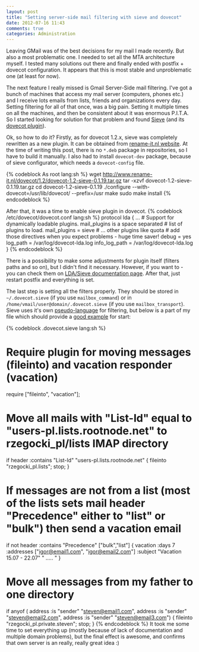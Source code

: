 ```yaml
---
layout: post
title: "Setting server-side mail filtering with sieve and dovecot"
date: 2012-07-16 11:43
comments: true
categories: Administration
---
```


Leaving GMail was of the best decisions for my mail I made recently. But also a
most problematic one. I needed to set all the MTA architecture myself. I tested
many solutions out there and finally ended with postfix + dovecot
configuration.  It appears that this is most stable and unproblematic one (at
least for now).

<!--more-->

The next feature I really missed is Gmail Server-Side mail filtering. I've got
a bunch of machines that access my mail server (computers, phones etc.) and I
receive lots emails from lists, friends and organizations every day. Setting
filtering for all of that once, was a big pain. Setting it multiple times on
all the machines, and then be consistent about it was enormous P.I.T.A. So I
started looking for solution for that problem and found
[Sieve](http://sieve.info/) (and its
[dovecot plugin](http://wiki.dovecot.org/LDA/Sieve)).

Ok, so how to do it? Firstly, as for dovecot 1.2.x, sieve was completely
rewritten as a new plugin. It can be obtained from
[rename-it.nl website](http://www.rename-it.nl/dovecot/1.2/). At the time of
writing this post, there is no `*.deb` package in repositories, so I have to
build it manually. I also had to install `dovecot-dev` package, because of
sieve configurator, which needs a `dovecot-config` file.

{% codeblock As root lang:sh %}
wget http://www.rename-it.nl/dovecot/1.2/dovecot-1.2-sieve-0.1.19.tar.gz
tar -xzvf dovecot-1.2-sieve-0.1.19.tar.gz
cd dovecot-1.2-sieve-0.1.19
./configure --with-dovecot=/usr/lib/dovecot/ --prefix=/usr
make
sudo make install
{% endcodeblock %}

After that, it was a time to enable sieve plugin in dovecot.
{% codeblock /etc/dovecot/dovecot.conf lang:sh %}
protocol lda {
    ...
    # Support for dynamically loadable plugins. mail_plugins is a space separated
    # list of plugins to load.
    mail_plugins = sieve # ... other plugins like quota
    # add those directives when you expect problems - huge time saver!
    debug = yes
    log_path = /var/log/dovecot-lda.log
    info_log_path = /var/log/dovecot-lda.log
}
{% endcodeblock %}

There is a possibility to make some adjustments for plugin itself (filters
paths and so on), but I didn't find it necessary. However, if you want to - you
can check them on
[LDA/Sieve documentation page](http://wiki.dovecot.org/LDA/Sieve/Dovecot).
After that, just restart postfix and everything is set.

The last step is setting all the filters properly. They should be stored in
`~/.dovecot.sieve` (if you use `mailbox_command`) or in
`/home/vmail/user@domain/.dovecot.sieve` (if you use `mailbox_transport`).
Sieve uses it's own [pseudo-language](http://www.ietf.org/rfc/rfc5228.txt) for
filtering, but below is a part of my file which should provide a
[good example](http://wiki.dovecot.org/LDA/Sieve/) for start:

{% codeblock .dovecot.sieve lang:sh %}
# Require plugin for moving messages (fileinto) and vacation responder (vacation)
require ["fileinto", "vacation"];

# Move all mails with "List-Id" equal to "users-pl.lists.rootnode.net" to rzegocki_pl/lists IMAP directory
if header :contains "List-Id" "users-pl.lists.rootnode.net" { fileinto "rzegocki_pl.lists"; stop; }

# If messages are not from a list (most of the lists sets mail header "Precedence" either to "list" or "bulk") then send a vacation email
if not header :contains "Precedence" ["bulk","list"] {
    vacation :days 7 :addresses ["igor@email1.com", "igor@email2.com"] :subject "Vacation 15.07 - 22.07" " ..... "
}

# Move all messages from my father to one directory
if anyof (
    address :is "sender" "steven@email1.com",
    address :is "sender" "steven@email2.com",
    address :is "sender" "steven@email3.com") {
        fileinto "rzegocki_pl.private.steven"; stop;
    }
{% endcodeblock %}
It took me some time to set everything up (mostly because of lack of
documentation and multiple domain problems), but the final effect is awesome,
and confirms that own server is an really, really great idea :)
